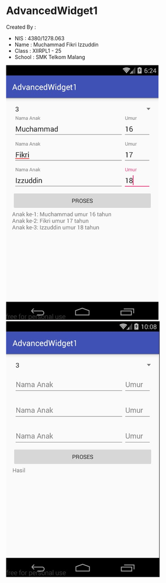 # AdvancedWidget1

Created By :
* NIS    : 4380/1278.063
* Name   : Muchammad Fikri Izzuddin
* Class  : XIIRPL1 - 25
* School : SMK Telkom Malang

![Image of Filled](https://github.com/oyi77/AdvancedWidget1/blob/master/Screenshot_1.jpg)
![Image of NullApp](https://github.com/oyi77/AdvancedWidget1/blob/master/Screenshot_2.jpg)
